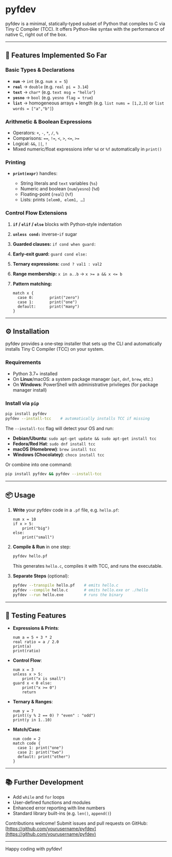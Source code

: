 # pyfdev

pyfdev is a minimal, statically‑typed subset of Python that compiles to C via Tiny C Compiler (TCC). It offers Python‑like syntax with the performance of native C, right out of the box.

---

## 🚀 Features Implemented So Far

### Basic Types & Declarations

* **`num`** → `int` (e.g. `num x = 5`)
* **`real`** → `double` (e.g. `real pi = 3.14`)
* **`text`** → `char*` (e.g. `text msg = "hello"`)
* **`yesno`** → `bool` (e.g. `yesno flag = true`)
* **`list`** → homogeneous arrays + length (e.g. `list nums = [1,2,3]` or `list words = ["a","b"]`)

### Arithmetic & Boolean Expressions

* Operators: `+`, `-`, `*`, `/`, `%`
* Comparisons: `==`, `!=`, `<`, `>`, `<=`, `>=`
* Logical: `&&`, `||`, `!`
* Mixed numeric/float expressions infer `%d` or `%f` automatically in `print()`

### Printing

* **`print(expr)`** handles:

  * String literals and `text` variables (`%s`)
  * Numeric and boolean (`num`/`yesno`) (`%d`)
  * Floating-point (`real`) (`%f`)
  * Lists: prints `[elem0, elem1, …]`

### Control Flow Extensions

1. **`if` / `elif` / `else`** blocks with Python‑style indentation
2. **`unless cond:`** inverse-`if` sugar
3. **Guarded clauses:** `if cond when guard:`
4. **Early-exit guard:** `guard cond else:`
5. **Ternary expressions:** `cond ? val1 : val2`
6. **Range membership:** `x in a..b` → `x >= a && x <= b`
7. **Pattern matching:**

   ```pf
   match x {
     case 0:       print("zero")
     case 1:       print("one")
     default:      print("many")
   }
   ```

---

## ⚙️ Installation

pyfdev provides a one‑step installer that sets up the CLI and automatically installs Tiny C Compiler (TCC) on your system.

### Requirements

* Python 3.7+ installed
* On **Linux**/macOS: a system package manager (`apt`, `dnf`, `brew`, etc.)
* On **Windows**: PowerShell with administrative privileges (for package manager install)

### Install via `pip`

```bash
pip install pyfdev
pyfdev --install-tcc    # automatically installs TCC if missing
```

The `--install-tcc` flag will detect your OS and run:

* **Debian/Ubuntu**: `sudo apt-get update && sudo apt-get install tcc`
* **Fedora/Red Hat**: `sudo dnf install tcc`
* **macOS (Homebrew)**: `brew install tcc`
* **Windows (Chocolatey)**: `choco install tcc`

Or combine into one command:

```bash
pip install pyfdev && pyfdev --install-tcc
```

---

## 📦 Usage

1. **Write** your pyfdev code in a `.pf` file, e.g. `hello.pf`:

   ```pf
   num x = 10
   if x > 5:
       print("big")
   else:
       print("small")
   ```

2. **Compile & Run** in one step:

   ```bash
   pyfdev hello.pf
   ```

   This generates `hello.c`, compiles it with TCC, and runs the executable.

3. **Separate Steps** (optional):

   ```bash
   pyfdev --transpile hello.pf    # emits hello.c
   pyfdev --compile hello.c       # emits hello.exe or ./hello
   pyfdev --run hello.exe         # runs the binary
   ```

---

## 🧪 Testing Features

* **Expressions & Prints**:

  ```pf
  num a = 5 + 3 * 2
  real ratio = a / 2.0
  print(a)
  print(ratio)
  ```

* **Control Flow**:

  ```pf
  num x = 3
  unless x > 5:
      print("x is small")
  guard x < 0 else:
      print("x >= 0")
      return
  ```

* **Ternary & Ranges**:

  ```pf
  num y = 7
  print((y % 2 == 0) ? "even" : "odd")
  print(y in 1..10)
  ```

* **Match/Case**:

  ```pf
  num code = 2
  match code {
    case 1: print("one")
    case 2: print("two")
    default: print("other")
  }
  ```

---

## 📚 Further Development

* Add `while` and `for` loops
* User-defined functions and modules
* Enhanced error reporting with line numbers
* Standard library built-ins (e.g. `len()`, `append()`)

Contributions welcome! Submit issues and pull requests on GitHub: [https://github.com/yourusername/pyfdev](https://github.com/yourusername/pyfdev)

---

Happy coding with pyfdev!
